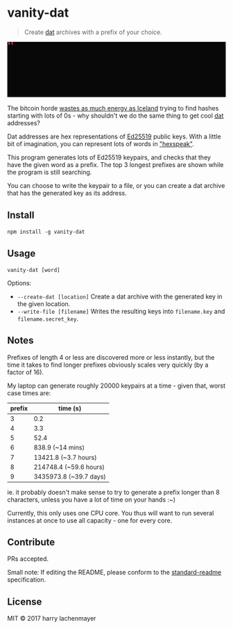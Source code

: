 # vanity-dat


> Create [dat](https://datproject.org/) archives with a prefix of your choice.

![vanity-dat demo](demo.gif)

The bitcoin horde [wastes as much energy as Iceland](https://digiconomist.net/bitcoin-energy-consumption) trying to find hashes starting with lots of 0s - why shouldn't we do the same thing to get cool [dat](https://datproject.org/) addresses?

Dat addresses are hex representations of [Ed25519](https://ed25519.cr.yp.to/) public keys. With a little bit of imagination, you can represent lots of words in ["hexspeak"](https://en.wikipedia.org/wiki/Hexspeak).

This program generates lots of Ed25519 keypairs, and checks that they have the given word as a prefix. The top 3 longest prefixes are shown while the program is still searching.

You can choose to write the keypair to a file, or you can create a dat archive that has the generated key as its address.

## Install

```
npm install -g vanity-dat
```

## Usage

```
vanity-dat [word]
```

Options:

- `--create-dat [location]`
  Create a dat archive with the generated key in the given location.
- `--write-file [filename]`
  Writes the resulting keys into `filename.key` and `filename.secret_key`.

## Notes

Prefixes of length 4 or less are discovered more or less instantly, but the time it takes to find longer prefixes obviously scales very quickly (by a factor of 16).

My laptop can generate roughly 20000 keypairs at a time - given that, worst case times are:

| prefix | time (s) |
|---|---|
| 3 | 0.2 |
| 4 | 3.3 |
| 5 | 52.4 |
| 6 | 838.9 (~14 mins) |
| 7 | 13421.8 (~3.7 hours) |
| 8 | 214748.4 (~59.6 hours) |
| 9 | 3435973.8 (~39.7 days) |

ie. it probably doesn't make sense to try to generate a prefix longer than 8 characters, unless you have a lot of time on your hands :~)

Currently, this only uses one CPU core. You thus will want to run several instances at once to use all capacity - one for every core.

## Contribute

PRs accepted.

Small note: If editing the README, please conform to the [standard-readme](https://github.com/RichardLitt/standard-readme) specification.

## License

MIT © 2017 harry lachenmayer
